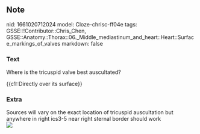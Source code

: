 ## Note
nid: 1661020712024
model: Cloze-chrisc-ff04e
tags: GSSE::!Contributor::Chris_Chen, GSSE::Anatomy::Thorax::06._Middle_mediastinum_and_heart::Heart::Surface_markings_of_valves
markdown: false

### Text
Where is the tricuspid valve best auscultated?
<div>
  {{c1::Directly over its surface}}
</div>

### Extra
<div>
  Sources will vary on the exact location of tricuspid auscultation
  but anywhere in right ics3-5 near right sternal border should
  work
</div><img src=
"paste-81024562621a7c8fdf1dbb1cf32faa1d2bf418fe.png">

